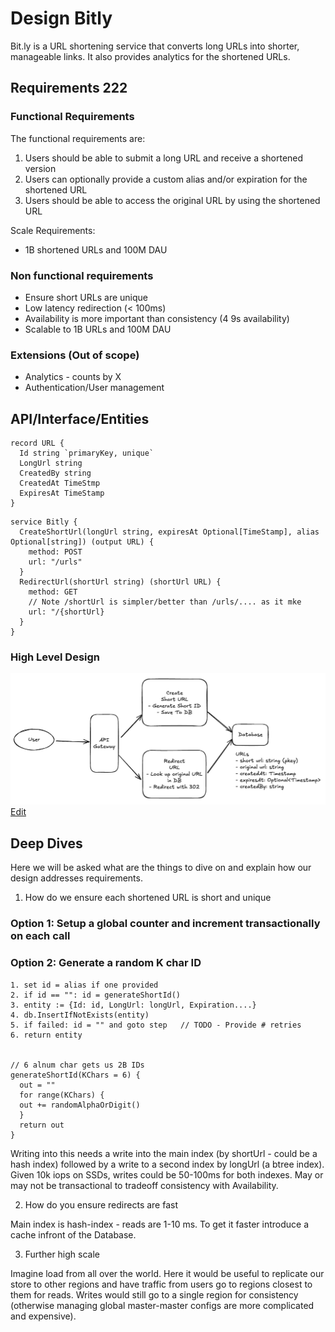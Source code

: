 
# Design Bitly

Bit.ly is a URL shortening service that converts long URLs into shorter, manageable links. It also provides analytics for the shortened URLs.

## Requirements 222

### Functional Requirements

The functional requirements are:

1.  Users should be able to submit a long URL and receive a shortened version
2.  Users can optionally provide a custom alias and/or expiration for the shortened URL
3.  Users should be able to access the original URL by using the shortened URL

Scale Requirements:

* 1B shortened URLs and 100M DAU

### Non functional requirements

* Ensure short URLs are unique
* Low latency redirection (< 100ms)
* Availability is more important than consistency (4 9s availability)
* Scalable to 1B URLs and 100M DAU

### Extensions (Out of scope)

* Analytics - counts by X
* Authentication/User management

## API/Interface/Entities

```
record URL {
  Id string `primaryKey, unique`
  LongUrl string    
  CreatedBy string
  CreatedAt TimeStmp
  ExpiresAt TimeStamp
}
```

```
service Bitly {
  CreateShortUrl(longUrl string, expiresAt Optional[TimeStamp], alias Optional[string]) (output URL) {
    method: POST
    url: "/urls"
  }
  RedirectUrl(shortUrl string) (shortUrl URL) { 
    method: GET
    // Note /shortUrl is simpler/better than /urls/.... as it mke
    url: "/{shortUrl}
  }
}
```

### High Level Design

![alt High Level Design](./hld.png "High Level Design")
<a href="https://excalidraw.com/#json=sHhxf0boLbIl4vQaMOUwG,wpN0an9rUA1i9H_4Csd2CA" target="_blank">Edit</a>


## Deep Dives

Here we will be asked what are the things to dive on and explain how our design addresses requirements.

1. How do we ensure each shortened URL is short and unique

### Option 1: Setup a global counter and increment transactionally on each call

### Option 2: Generate a random K char ID

```
1. set id = alias if one provided
2. if id == "": id = generateShortId()
3. entity := {Id: id, LongUrl: longUrl, Expiration....}
4. db.InsertIfNotExists(entity)
5. if failed: id = "" and goto step   // TODO - Provide # retries
6. return entity


// 6 alnum char gets us 2B IDs
generateShortId(KChars = 6) {
  out = ""
  for range(KChars) {
  out += randomAlphaOrDigit()
  }
  return out
}
```

Writing into this needs a write into the main index (by shortUrl - could be a hash index) followed by a write to a second index by longUrl (a btree index).
Given 10k iops on SSDs, writes could be 50-100ms for both indexes.   May or may not be transactional to tradeoff consistency with Availability.

2. How do you ensure redirects are fast

Main index is hash-index - reads are 1-10 ms.   To get it faster introduce a cache infront of the Database.

3. Further high scale

Imagine load from all over the world.   Here it would be useful to replicate our store to other regions and have traffic from users go to regions closest to them for reads.  Writes would still go to a single region for consistency (otherwise managing global master-master configs are more complicated and expensive).
